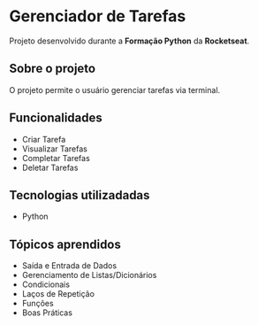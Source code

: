 # Gerenciador de Tarefas

Projeto desenvolvido durante a **Formação Python** da **Rocketseat**.

## Sobre o projeto

O projeto permite o usuário gerenciar tarefas via terminal.

## Funcionalidades

- Criar Tarefa
- Visualizar Tarefas
- Completar Tarefas
- Deletar Tarefas

## Tecnologias utilizadadas

- Python

## Tópicos aprendidos

- Saída e Entrada de Dados
- Gerenciamento de Listas/Dicionários
- Condicionais
- Laços de Repetição
- Funções
- Boas Práticas
